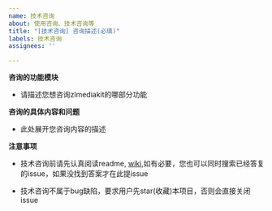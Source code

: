 ```yaml
---
name: 技术咨询
about: 使用咨询、技术咨询等
title: "[技术咨询] 咨询描述(必填)"
labels: 技术咨询
assignees: ''

---
```


**咨询的功能模块**
- 请描述您想咨询zlmediakit的哪部分功能

**咨询的具体内容和问题**
- 此处展开您咨询内容的描述

**注意事项**
- 技术咨询前请先认真阅读readme, [wiki](https://github.com/xia-chu/ZLMediaKit/wiki),如有必要，您也可以同时搜索已经答复的issue，如果没找到答案才在此提issue

- 技术咨询不属于bug缺陷，要求用户先star(收藏)本项目，否则会直接关闭issue
